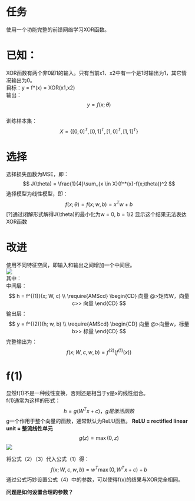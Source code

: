 # 任务  

使用一个功能完整的前馈网络学习XOR函数。  

# 已知：  
XOR函数有两个非0即1的输入。只有当前x1、x2中有一个是1时输出为1，其它情况输出为0。  
目标：y = f*(x) = XOR(x1,x2)  
输出：$$y = f(x; \theta)$$  
训练样本集：$$X = \{[0,0]^T, [0,1]^T, [1,0]^T, [1,1]^T\}$$  

# 选择

选择损失函数为MSE，即：  
$$
J(\theta) = \frac{1}{4}\sum_{x \in X}(f^*(x)-f(x;\theta))^2
$$
选择模型为线性模型，即：  
$$
f(x;\theta) = f(x;w, b) = x^Tw+b
$$
[?]通过闭解形式解得J(\theta)的最小化为w = 0, b = 1/2
显示这个结果无法表达XOR函数  

# 改进

使用不同特征空间，即输入和输出之间增加一个中间层。  
![](http://windmissing.github.io/images_for_gitbook/Bible-DeepLearning/1.png)  
其中：  
中间层：  
$$
h = f^{(1)}(x; W, c)  \\
\require{AMScd}
\begin{CD}
    向量 @>矩阵W，向量c>> 向量
\end{CD}
$$
输出层：  
$$
y = f^{(2)}(h; w, b) \\
\require{AMScd}
\begin{CD}
    向量 @>向量w，标量b>> 标量
\end{CD}
$$
完整输出为：  
$$
f(x; W, c, w, b) = f^{(2)}(f^{(1)}(x)) \tag{1}
$$

# f(1)

显然f(1)不是一种线性变换，否则还是相当于y是x的线性组合。  
f(1)通常为这样的形式：  
$$
h = g(W^Tx+c)   \tag{2}，g是激活函数
$$
g一个作用于整个向量的函数，通常默认为ReLU函数。
**ReLU = rectified linear unit = 整流线性单元**
$$
g(z) = \max(0, z)   \tag{3}
$$
![](http://windmissing.github.io/images_for_gitbook/Nielsen-NNDL/6.png)  

将公式（2）（3）代入公式（1）得：  
$$
f(x; W, c, w, b) = w^T\max(0, W^Tx+c)+b \tag{4}
$$
通过公式巧妙设置公式（4）中的参数，可以使得f(x)的结果与XOR完全相同。  

**问题是如何设置合理的参数？**
